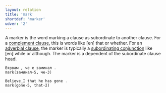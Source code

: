 ```yaml
---
layout: relation
title: 'mark'
shortdef: 'marker'
udver: '2'
---
```


A marker is the word marking a clause as subordinate to another clause. For a [complement clause](), this is words like [en] that or whether. For an [adverbial clause](), the marker is typically a [subordinating conjunction]() like [en] while or although. The marker is a dependent of the subordinate clause head.


~~~ sdparse
Вярвам , че е заминал .
mark(заминал-5, че-3)
~~~

~~~ sdparse
Believe_I that he has gone .
mark(gone-5, that-2)
~~~
<!-- Interlanguage links updated Po 11. listopadu 2024, 20:10:59 CET -->
